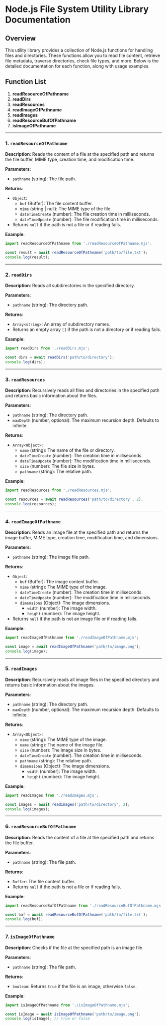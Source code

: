# Node.js File System Utility Library Documentation

## Overview

This utility library provides a collection of Node.js functions for handling files and directories. These functions allow you to read file content, retrieve file metadata, traverse directories, check file types, and more. Below is the detailed documentation for each function, along with usage examples.

## Function List

1. **readResourceOfPathname**
2. **readDirs**
3. **readResources**
4. **readImageOfPathname**
5. **readImages**
6. **readResourceBufOfPathname**
7. **isImageOfPathname**

---

### 1. `readResourceOfPathname`

**Description**: Reads the content of a file at the specified path and returns the file buffer, MIME type, creation time, and modification time.

**Parameters**:
- `pathname` (string): The file path.

**Returns**:
- `Object`:
  - `buf` (Buffer): The file content buffer.
  - `mime` (string | null): The MIME type of the file.
  - `dateTimeCreate` (number): The file creation time in milliseconds.
  - `dateTimeUpdate` (number): The file modification time in milliseconds.
- Returns `null` if the path is not a file or if reading fails.

**Example**:
```javascript
import readResourceOfPathname from './readResourceOfPathname.mjs';

const result = await readResourceOfPathname('path/to/file.txt');
console.log(result);
```

---

### 2. `readDirs`

**Description**: Reads all subdirectories in the specified directory.

**Parameters**:
- `pathname` (string): The directory path.

**Returns**:
- `Array<string>`: An array of subdirectory names.
- Returns an empty array `[]` if the path is not a directory or if reading fails.

**Example**:
```javascript
import readDirs from './readDirs.mjs';

const dirs = await readDirs('path/to/directory');
console.log(dirs);
```

---

### 3. `readResources`

**Description**: Recursively reads all files and directories in the specified path and returns basic information about the files.

**Parameters**:
- `pathname` (string): The directory path.
- `maxDepth` (number, optional): The maximum recursion depth. Defaults to infinite.

**Returns**:
- `Array<Object>`:
  - `name` (string): The name of the file or directory.
  - `dateTimeCreate` (number): The creation time in milliseconds.
  - `dateTimeUpdate` (number): The modification time in milliseconds.
  - `size` (number): The file size in bytes.
  - `pathname` (string): The relative path.

**Example**:
```javascript
import readResources from './readResources.mjs';

const resources = await readResources('path/to/directory', 2);
console.log(resources);
```

---

### 4. `readImageOfPathname`

**Description**: Reads an image file at the specified path and returns the image buffer, MIME type, creation time, modification time, and dimensions.

**Parameters**:
- `pathname` (string): The image file path.

**Returns**:
- `Object`:
  - `buf` (Buffer): The image content buffer.
  - `mime` (string): The MIME type of the image.
  - `dateTimeCreate` (number): The creation time in milliseconds.
  - `dateTimeUpdate` (number): The modification time in milliseconds.
  - `dimensions` (Object): The image dimensions.
    - `width` (number): The image width.
    - `height` (number): The image height.
- Returns `null` if the path is not an image file or if reading fails.

**Example**:
```javascript
import readImageOfPathname from './readImageOfPathname.mjs';

const image = await readImageOfPathname('path/to/image.png');
console.log(image);
```

---

### 5. `readImages`

**Description**: Recursively reads all image files in the specified directory and returns basic information about the images.

**Parameters**:
- `pathname` (string): The directory path.
- `maxDepth` (number, optional): The maximum recursion depth. Defaults to infinite.

**Returns**:
- `Array<Object>`:
  - `mime` (string): The MIME type of the image.
  - `name` (string): The name of the image file.
  - `size` (number): The image size in bytes.
  - `dateTimeCreate` (number): The creation time in milliseconds.
  - `pathname` (string): The relative path.
  - `dimensions` (Object): The image dimensions.
    - `width` (number): The image width.
    - `height` (number): The image height.

**Example**:
```javascript
import readImages from './readImages.mjs';

const images = await readImages('path/to/directory', 2);
console.log(images);
```

---

### 6. `readResourceBufOfPathname`

**Description**: Reads the content of a file at the specified path and returns the file buffer.

**Parameters**:
- `pathname` (string): The file path.

**Returns**:
- `Buffer`: The file content buffer.
- Returns `null` if the path is not a file or if reading fails.

**Example**:
```javascript
import readResourceBufOfPathname from './readResourceBufOfPathname.mjs';

const buf = await readResourceBufOfPathname('path/to/file.txt');
console.log(buf);
```

---

### 7. `isImageOfPathname`

**Description**: Checks if the file at the specified path is an image file.

**Parameters**:
- `pathname` (string): The file path.

**Returns**:
- `boolean`: Returns `true` if the file is an image, otherwise `false`.

**Example**:
```javascript
import isImageOfPathname from './isImageOfPathname.mjs';

const isImage = await isImageOfPathname('path/to/image.png');
console.log(isImage); // true or false
```
